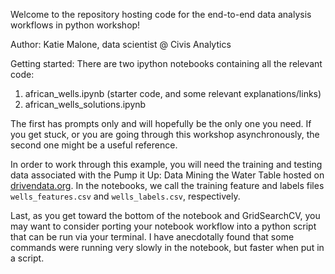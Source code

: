 Welcome to the repository hosting code for the end-to-end data analysis workflows in python workshop!  

Author: Katie Malone, data scientist @ Civis Analytics

Getting started:
There are two ipython notebooks containing all the relevant code: 
1. african\_wells.ipynb (starter code, and some relevant explanations/links)
2. african\_wells\_solutions.ipynb

The first has prompts only and will hopefully be the only one you need.  If you get stuck, or you are going through this workshop asynchronously, the second one might be a useful reference.  

In order to work through this example, you will need the training and testing data associated with the Pump it Up: Data Mining the Water Table hosted on [drivendata.org](http://www.drivendata.org/competitions/7/data/).  In the notebooks, we call the training feature and labels files ``wells_features.csv`` and ``wells_labels.csv``, respectively.

Last, as you get toward the bottom of the notebook and GridSearchCV, you may want to consider porting your notebook workflow into a python script that can be run via your terminal.  I have anecdotally found that some commands were running very slowly in the notebook, but faster when put in a script.

